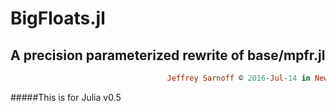 # BigFloats.jl
## A precision parameterized rewrite of base/mpfr.jl
```ruby
                                   Jeffrey Sarnoff © 2016˗Jul˗14 in New York City
```
#####This is for Julia v0.5
